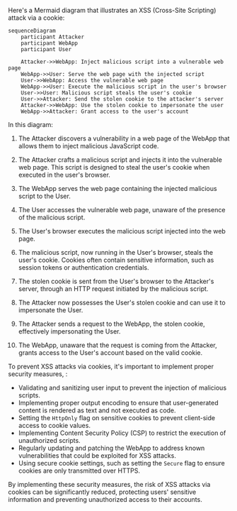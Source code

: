 Here's a Mermaid diagram that illustrates an XSS (Cross-Site Scripting) attack via a cookie:

```mermaid
sequenceDiagram
    participant Attacker
    participant WebApp
    participant User

    Attacker->>WebApp: Inject malicious script into a vulnerable web page
    WebApp->>User: Serve the web page with the injected script
    User->>WebApp: Access the vulnerable web page
    WebApp->>User: Execute the malicious script in the user's browser
    User->>User: Malicious script steals the user's cookie
    User->>Attacker: Send the stolen cookie to the attacker's server
    Attacker->>WebApp: Use the stolen cookie to impersonate the user
    WebApp->>Attacker: Grant access to the user's account
```

In this diagram:

1. The Attacker discovers a vulnerability in a web page of the WebApp that allows them to inject malicious JavaScript code.

2. The Attacker crafts a malicious script and injects it into the vulnerable web page. This script is designed to steal the user's cookie when executed in the user's browser.

3. The WebApp serves the web page containing the injected malicious script to the User.

4. The User accesses the vulnerable web page, unaware of the presence of the malicious script.

5. The User's browser executes the malicious script injected into the web page.

6. The malicious script, now running in the User's browser, steals the user's cookie. Cookies often contain sensitive information, such as session tokens or authentication credentials.

7. The stolen cookie is sent from the User's browser to the Attacker's server,  through an HTTP request initiated by the malicious script.

8. The Attacker now possesses the User's stolen cookie and can use it to impersonate the User.

9. The Attacker sends a request to the WebApp,  the stolen cookie, effectively impersonating the User.

10. The WebApp, unaware that the request is coming from the Attacker, grants access to the User's account based on the valid cookie.

To prevent XSS attacks via cookies, it's important to implement proper security measures, :

- Validating and sanitizing user input to prevent the injection of malicious scripts.
- Implementing proper output encoding to ensure that user-generated content is rendered as text and not executed as code.
- Setting the `HttpOnly` flag on sensitive cookies to prevent client-side access to cookie values.
- Implementing Content Security Policy (CSP) to restrict the execution of unauthorized scripts.
- Regularly updating and patching the WebApp to address known vulnerabilities that could be exploited for XSS attacks.
- Using secure cookie settings, such as setting the `Secure` flag to ensure cookies are only transmitted over HTTPS.

By implementing these security measures, the risk of XSS attacks via cookies can be significantly reduced, protecting users' sensitive information and preventing unauthorized access to their accounts.
